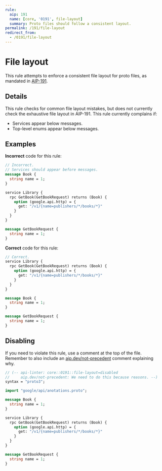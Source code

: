 ```yaml
---
rule:
  aip: 191
  name: [core, '0191', file-layout]
  summary: Proto files should follow a consistent layout.
permalink: /191/file-layout
redirect_from:
  - /0191/file-layout
---
```


# File layout

This rule attempts to enforce a consistent file layout for proto files, as
mandated in [AIP-191][].

## Details

This rule checks for common file layout mistakes, but does not currently check
the exhaustive file layout in AIP-191. This rule currently complains if:

- Services appear below messages.
- Top-level enums appear below messages.

## Examples

**Incorrect** code for this rule:

```proto
// Incorrect.
// Services should appear before messages.
message Book {
  string name = 1;
}

service Library {
  rpc GetBook(GetBookRequest) returns (Book) {
    option (google.api.http) = {
      get: "/v1/{name=publishers/*/books/*}"
    }
  }
}

message GetBookRequest {
  string name = 1;
}
```

**Correct** code for this rule:

```proto
// Correct.
service Library {
  rpc GetBook(GetBookRequest) returns (Book) {
    option (google.api.http) = {
      get: "/v1/{name=publishers/*/books/*}"
    }
  }
}

message Book {
  string name = 1;
}

message GetBookRequest {
  string name = 1;
}
```

## Disabling

If you need to violate this rule, use a comment at the top of the file.
Remember to also include an [aip.dev/not-precedent][] comment explaining why.

```proto
// (-- api-linter: core::0191::file-layout=disabled
//     aip.dev/not-precedent: We need to do this because reasons. --)
syntax = "proto3";

import "google/api/anotations.proto";

message Book {
  string name = 1;
}

service Library {
  rpc GetBook(GetBookRequest) returns (Book) {
    option (google.api.http) = {
      get: "/v1/{name=publishers/*/books/*}"
    }
  }
}

message GetBookRequest {
  string name = 1;
}
```

[aip-191]: https://aip.dev/191
[aip.dev/not-precedent]: https://aip.dev/not-precedent
